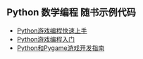 ## Python 数学编程 随书示例代码

- [Python游戏编程快速上手](Invent.Your.Own.Computer.Games.With.Python)
- [Python游戏编程入门](More.Python.Programming.For.The.Absolute.Beginner)
- [Python和Pygame游戏开发指南](Making.Games.With.Python.And.Pygame)


